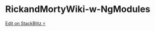 # RickandMortyWiki-w-NgModules

[Edit on StackBlitz ⚡️](https://stackblitz.com/edit/angular-ivy-pqnwhz)